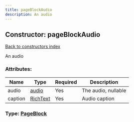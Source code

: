```yaml
---
title: pageBlockAudio
description: An audio
---
```

## Constructor: pageBlockAudio  
[Back to constructors index](index.md)



An audio

### Attributes:

| Name     |    Type       | Required | Description |
|----------|---------------|----------|-------------|
|audio|[audio](../types/audio.md) | Yes|The audio, nullable|
|caption|[RichText](../types/RichText.md) | Yes|Audio caption|



### Type: [PageBlock](../types/PageBlock.md)


